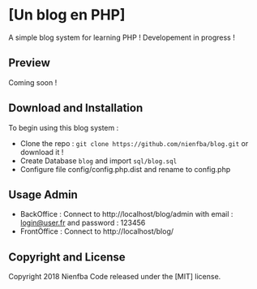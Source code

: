 # [Un blog en PHP]
A simple blog system for learning PHP !
Developement in progress !

## Preview
Coming soon !

## Download and Installation

To begin using this blog system :
* Clone the repo : `git clone https://github.com/nienfba/blog.git` or download it !
* Create Database `blog` and import `sql/blog.sql`
* Configure file config/config.php.dist and rename to config.php

## Usage Admin

* BackOffice :
Connect to http://localhost/blog/admin with email : login@user.fr and password : 123456
* FrontOffice :
Connect to http://localhost/blog/

## Copyright and License

Copyright 2018 Nienfba Code released under the [MIT] license.
